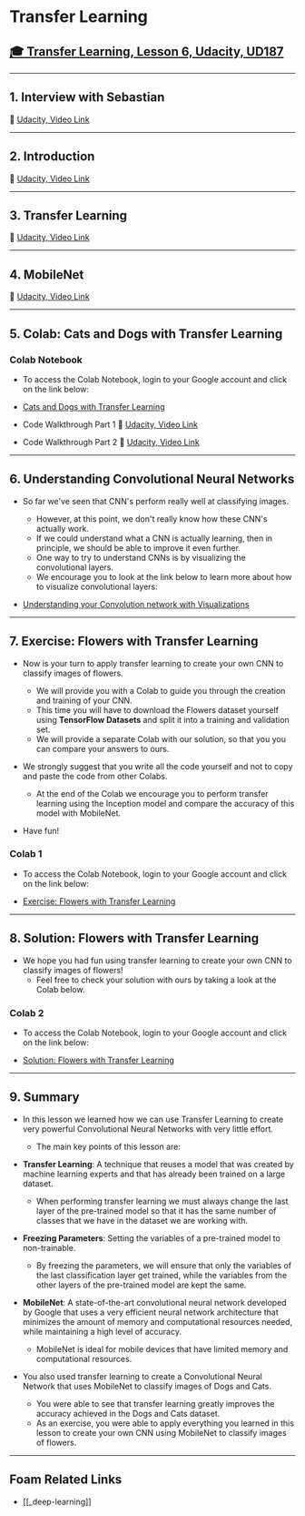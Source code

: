 # Transfer Learning

## [🎓 Transfer Learning, Lesson 6, Udacity, UD187](https://classroom.udacity.com/courses/ud187/lessons/f00868fe-5974-48c4-bf36-41c0372bed64/concepts/e22ccc36-783f-4912-9ac2-aca58787e05d)

---

## 1. **Interview with Sebastian**

🎥 [Udacity, Video Link](https://youtu.be/KPBDQMhFccc)

---

## 2. **Introduction**

🎥 [Udacity, Video Link](https://youtu.be/26DUtmjG6ms)

---

## 3. **Transfer Learning**

🎥 [Udacity, Video Link](https://youtu.be/JhR1_WZCj54)

---

## 4. **MobileNet**

🎥 [Udacity, Video Link](https://youtu.be/l4-NTkEB8sk)

---

## 5. **Colab: Cats and Dogs with Transfer Learning**

### Colab Notebook

- To access the Colab Notebook, login to your Google account and click on the link below:

- [Cats and Dogs with Transfer Learning](https://colab.research.google.com/github/tensorflow/examples/blob/master/courses/udacity_intro_to_tensorflow_for_deep_learning/l06c01_tensorflow_hub_and_transfer_learning.ipynb)

- Code Walkthrough Part 1
  🎥 [Udacity, Video Link](https://youtu.be/oMQPOvHUqwM)

- Code Walkthrough Part 2
  🎥 [Udacity, Video Link](https://youtu.be/z9q5nffdcS0)

---

## 6. **Understanding Convolutional Neural Networks**

- So far we've seen that CNN's perform really well at classifying images.

  - However, at this point, we don't really know how these CNN's actually work.
  - If we could understand what a CNN is actually learning, then in principle, we should be able to improve it even further.
  - One way to try to understand CNNs is by visualizing the convolutional layers.
  - We encourage you to look at the link below to learn more about how to visualize convolutional layers:

- [Understanding your Convolution network with Visualizations](https://towardsdatascience.com/understanding-your-convolution-network-with-visualizations-a4883441533b)

---

## 7. **Exercise: Flowers with Transfer Learning**

- Now is your turn to apply transfer learning to create your own CNN to classify images of flowers.

  - We will provide you with a Colab to guide you through the creation and training of your CNN.
  - This time you will have to download the Flowers dataset yourself using **TensorFlow Datasets** and split it into a training and validation set.
  - We will provide a separate Colab with our solution, so that you you can compare your answers to ours.

- We strongly suggest that you write all the code yourself and not to copy and paste the code from other Colabs.

  - At the end of the Colab we encourage you to perform transfer learning using the Inception model and compare the accuracy of this model with MobileNet.

- Have fun!

### Colab 1

- To access the Colab Notebook, login to your Google account and click on the link below:

- [Exercise: Flowers with Transfer Learning](https://colab.research.google.com/github/tensorflow/examples/blob/master/courses/udacity_intro_to_tensorflow_for_deep_learning/l06c02_exercise_flowers_with_transfer_learning.ipynb)

---

## 8. **Solution: Flowers with Transfer Learning**

- We hope you had fun using transfer learning to create your own CNN to classify images of flowers!
  - Feel free to check your solution with ours by taking a look at the Colab below.

### Colab 2

- To access the Colab Notebook, login to your Google account and click on the link below:

- [Solution: Flowers with Transfer Learning](https://colab.research.google.com/github/tensorflow/examples/blob/master/courses/udacity_intro_to_tensorflow_for_deep_learning/l06c03_exercise_flowers_with_transfer_learning_solution.ipynb)

---

## 9. **Summary**

- In this lesson we learned how we can use Transfer Learning to create very powerful Convolutional Neural Networks with very little effort.

  - The main key points of this lesson are:

- **Transfer Learning**: A technique that reuses a model that was created by machine learning experts and that has already been trained on a large dataset.
  - When performing transfer learning we must always change the last layer of the pre-trained model so that it has the same number of classes that we have in the dataset we are working with.
- **Freezing Parameters**: Setting the variables of a pre-trained model to non-trainable.
  - By freezing the parameters, we will ensure that only the variables of the last classification layer get trained, while the variables from the other layers of the pre-trained model are kept the same.
- **MobileNet**: A state-of-the-art convolutional neural network developed by Google that uses a very efficient neural network architecture that minimizes the amount of memory and computational resources needed, while maintaining a high level of accuracy.

  - MobileNet is ideal for mobile devices that have limited memory and computational resources.

- You also used transfer learning to create a Convolutional Neural Network that uses MobileNet to classify images of Dogs and Cats.
  - You were able to see that transfer learning greatly improves the accuracy achieved in the Dogs and Cats dataset.
  - As an exercise, you were able to apply everything you learned in this lesson to create your own CNN using MobileNet to classify images of flowers.

---

## Foam Related Links

- [[_deep-learning]]
